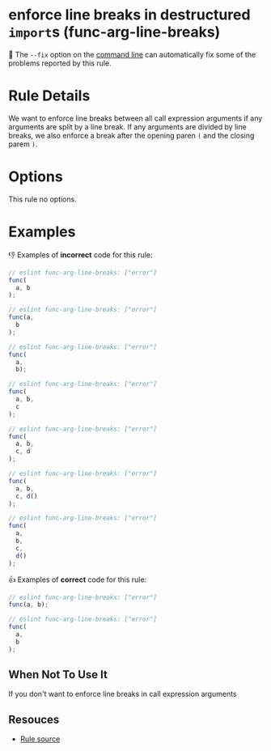 # enforce line breaks in destructured `import`s (func-arg-line-breaks)

🔧 The `--fix` option on the [command line](http://eslint.org/docs/user-guide/command-line-interface#fix) can automatically fix some of the problems reported by this rule.

# Rule Details

We want to enforce line breaks between all call expression arguments if any arguments are split by a line break. If any arguments are divided by line breaks, we also enforce a break after the opening paren `(` and the closing parem `)`.

# Options

This rule no options.

# Examples

👎 Examples of **incorrect** code for this rule:

```js
// eslint func-arg-line-breaks: ["error"]
func(
  a, b
);
```

```js
// eslint func-arg-line-breaks: ["error"]
func(a,
  b
);
```

```js
// eslint func-arg-line-breaks: ["error"]
func(
  a,
  b);
```

```js
// eslint func-arg-line-breaks: ["error"]
func(
  a, b,
  c
);
```

```js
// eslint func-arg-line-breaks: ["error"]
func(
  a, b,
  c, d
);
```

```js
// eslint func-arg-line-breaks: ["error"]
func(
  a, b,
  c, d()
);
```

```js
// eslint func-arg-line-breaks: ["error"]
func(
  a,
  b,
  c,
  d()
);
```

👍 Examples of **correct** code for this rule:

```js
// eslint func-arg-line-breaks: ["error"]
func(a, b);
```

```js
// eslint func-arg-line-breaks: ["error"]
func(
  a,
  b
);
```

## When Not To Use It

If you don't want to enforce line breaks in call expression arguments

## Resouces

- [Rule source](../../lib/rules/func-arg-line-breaks.js)
